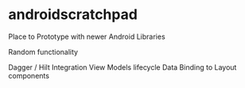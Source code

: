 # androidscratchpad
Place to Prototype with newer Android Libraries

Random functionality

Dagger / Hilt Integration
View Models lifecycle
Data Binding to Layout components

